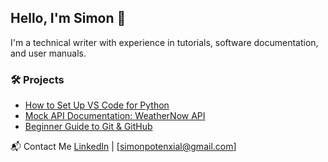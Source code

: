 ## Hello, I'm Simon 👋
I'm a technical writer with experience in tutorials, software documentation, and user manuals.

### 🛠 Projects
- [How to Set Up VS Code for Python](link)
- [Mock API Documentation: WeatherNow API](link)
- [Beginner Guide to Git & GitHub](link)

📬 Contact Me
[LinkedIn](your-link) | [simonpotenxial@gmail.com]
